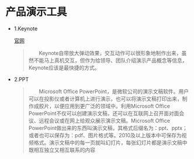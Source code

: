 # 产品演示工具

* 1.Keynote

    [官网](https://www.apple.com/cn/keynote/)
    >　　Keynote自带放大弹动效果，交互动作可以很形象地制作出来，虽然不能马上真机交互，但作为给领导、团队介绍演示产品概念等信息，Keynote应该是最快捷的方式。

* 2.PPT

    >　　Microsoft Office PowerPoint，是微软公司的演示文稿软件。用户可以在投影仪或者计算机上进行演示，也可以将演示文稿打印出来，制作成胶片，以便应用到更广泛的领域中。利用Microsoft Office PowerPoint不仅可以创建演示文稿，还可以在互联网上召开面对面会议、远程会议或在网上给观众展示演示文稿。Microsoft Office PowerPoint做出来的东西叫演示文稿，其格式后缀名为：ppt、pptx；或者也可以保存为：pdf、图片格式等。2010及以上版本中可保存为视频格式。演示文稿中的每一页就叫幻灯片，每张幻灯片都是演示文稿中既相互独立又相互联系的内容


